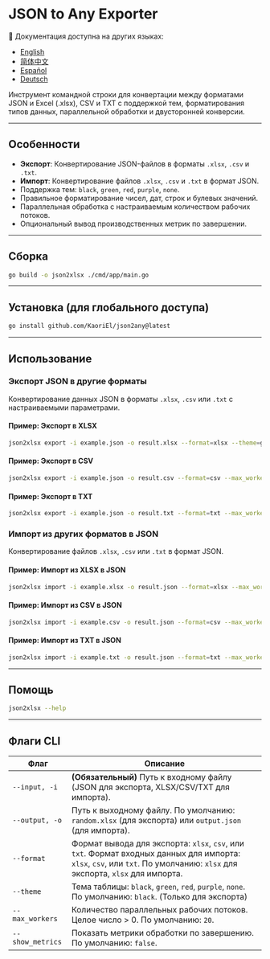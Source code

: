 # JSON to Any Exporter

📘 Документация доступна на других языках:
* [English](README.md)
* [简体中文](README.zh.md)
* [Español](README.es.md)
* [Deutsch](README.de.md)

Инструмент командной строки для конвертации между форматами JSON и Excel (.xlsx), CSV и TXT с поддержкой тем, форматирования типов данных, параллельной обработки и двусторонней конверсии.

---

## Особенности

* **Экспорт**: Конвертирование JSON-файлов в форматы `.xlsx`, `.csv` и `.txt`.
* **Импорт**: Конвертирование файлов `.xlsx`, `.csv` и `.txt` в формат JSON.
* Поддержка тем: `black`, `green`, `red`, `purple`, `none`.
* Правильное форматирование чисел, дат, строк и булевых значений.
* Параллельная обработка с настраиваемым количеством рабочих потоков.
* Опциональный вывод производственных метрик по завершении.

---

## Сборка

```bash
go build -o json2xlsx ./cmd/app/main.go
```

---

## Установка (для глобального доступа)

```bash
go install github.com/KaoriEl/json2any@latest
```

---

## Использование

### Экспорт JSON в другие форматы

Конвертирование данных JSON в форматы `.xlsx`, `.csv` или `.txt` с настраиваемыми параметрами.

#### Пример: Экспорт в XLSX

```bash
json2xlsx export -i example.json -o result.xlsx --format=xlsx --theme=green --max_workers=100 --show_metrics=true
```

#### Пример: Экспорт в CSV

```bash
json2xlsx export -i example.json -o result.csv --format=csv --max_workers=10
```

#### Пример: Экспорт в TXT

```bash
json2xlsx export -i example.json -o result.txt --format=txt --max_workers=5
```

### Импорт из других форматов в JSON

Конвертирование файлов `.xlsx`, `.csv` или `.txt` в формат JSON.

#### Пример: Импорт из XLSX в JSON

```bash
json2xlsx import -i example.xlsx -o result.json --format=xlsx --max_workers=10
```

#### Пример: Импорт из CSV в JSON

```bash
json2xlsx import -i example.csv -o result.json --format=csv --max_workers=10
```

#### Пример: Импорт из TXT в JSON

```bash
json2xlsx import -i example.txt -o result.json --format=txt --max_workers=10
```

---

## Помощь

```bash
json2xlsx --help
```

---

## Флаги CLI

| Флаг             | Описание                                                                                                                                                                  |
| ---------------- | ------------------------------------------------------------------------------------------------------------------------------------------------------------------------- |
| `--input, -i`    | **(Обязательный)** Путь к входному файлу (JSON для экспорта, XLSX/CSV/TXT для импорта).                                                                                   |
| `--output, -o`   | Путь к выходному файлу. По умолчанию: `random.xlsx` (для экспорта) или `output.json` (для импорта).                                                                       |
| `--format`       | Формат вывода для экспорта: `xlsx`, `csv`, или `txt`. Формат входных данных для импорта: `xlsx`, `csv`, или `txt`. По умолчанию: `xlsx` для экспорта, `xlsx` для импорта. |
| `--theme`        | Тема таблицы: `black`, `green`, `red`, `purple`, `none`. По умолчанию: `black`. (Только для экспорта)                                                                     |
| `--max_workers`  | Количество параллельных рабочих потоков. Целое число > 0. По умолчанию: `20`.                                                                                             |
| `--show_metrics` | Показать метрики обработки по завершению. По умолчанию: `false`.                                                                                                          |
